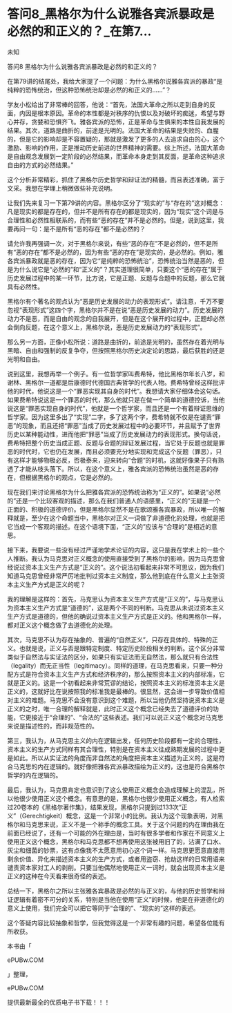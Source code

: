 # 答问8_黑格尔为什么说雅各宾派暴政是必然的和正义的？_在第7...

未知

答问8 黑格尔为什么说雅各宾派暴政是必然的和正义的？

在第79讲的结尾处，我给大家提了一个问题：为什么黑格尔说雅各宾派的暴政“是纯粹的恐怖统治，但这种恐怖统治却是必然的和正义的……”？

学友小松给出了非常棒的回答，他说：“首先，法国大革命之所以走到自身的反面，内因是根本原因。革命的本性都是对秩序的仇恨以及对破坏的痴迷，希望与野心并存，贪婪和恐惧齐飞。雅各宾派的恐怖，正是革命与生俱来的本性自我发展的结果。其次，道路是曲折的，前途是光明的。法国大革命的结果是失败的、血腥的，但是它的影响却是不容置疑的，那就是激发了更多的人去追求自由的心，这个激励、影响的作用，正是推动历史前进的世界精神的需要。综上所述，法国大革命是自由观念发展到一定阶段的必然结果，而革命本身走到其反面，是革命这种追求自由的方式的必然结果。”

这个分析非常精彩，抓住了黑格尔历史哲学和辩证法的精髓，而且表述准确，富于文采。我想在学理上稍微做些补充说明。

让我们先来复习一下第79讲的内容。黑格尔区分了“现实的”与“存在的”这对概念：凡是现实的都是存在的，但并不是所有存在的都是现实的，因为“现实”这个词是与合理性和必然性相联系的，而有些“恶的存在”并不是必然的。但是，说到这里，我要再问一句：是不是所有“恶的存在”都不是必然的？

请允许我再强调一次，对于黑格尔来说，有些“恶的存在”不是必然的，但不是所有“恶的存在”都不是必然的，因为有些“恶的存在”是现实的，是必然的。例如，雅各宾派暴政就是恶的存在，因为它“是纯粹的恐怖统治”，恐怖统治当然是恶的，但是为什么说它是“必然的”和“正义的”？其实道理很简单，只要这个“恶的存在”属于历史发展过程中的某一环节，比方说，它是正题、反题与合题中的反题，那么它就具有必然性。

黑格尔有个著名的观点认为“恶是历史发展的动力的表现形式”。请注意，千万不要忽视“表现形式”这四个字，黑格尔并不是在说“恶是历史发展的动力”。历史发展的动力不是恶，而是自由的观念的自我展开，但是在这个展开的过程中，正题却必然会倒向反题，在这个意义上，黑格尔说，恶是历史发展动力的“表现形式”。

那么另一方面，正像小松所说：道路是曲折的，前途是光明的，虽然存在着光明与黑暗、自由和强制的反复争夺，但按照黑格尔历史决定论的思路，最后获胜的还是光明和自由。

说到这里，我想再举一个例子。有一位哲学家叫费希特，他比黑格尔年长八岁，和谢林、黑格尔一道都是后康德时代德国古典哲学的代表人物。费希特曾经这样批评他的时代，他说这是一个“罪恶实现其自身的时代”。我想请大家仔细体会这句话。如果费希特说这是一个罪恶的时代，那么他就只是在做一个简单的道德控诉，当他说这是“罪恶实现自身的时代”，他就是一个哲学家，而且还是一个有着辩证思维的哲学家。因为这里多出了“实现”二字，多了这两个字，费希特就不仅是在谴责“罪恶”的现象，而且还把“罪恶”当成了历史发展过程中的必要环节，并且赋予了世界历史以某种能动性，进而他把“罪恶”当成了历史发展动力的表现形式。换句话说，费希特把整个历史当成正题、反题与合题的辩证发展过程，当它处于反题也就是罪恶的时代时，它也仍在发展，而且必须要充分地实现和完成这个反题（罪恶），只有这样才能够物极必反，否极泰来，迎来转向“合题”的时机，这就好像果子只有熟透了才能从枝头落下。所以，在这个意义上，雅各宾派的恐怖统治虽然是恶的存在，但根据黑格尔的观点，它是必然的。

现在我们来讨论黑格尔为什么把雅各宾派的恐怖统治称为“正义的”。如果说“必然的”还是一个比较客观的描述，那么在我们普通人的语感里，“正义的”无疑是一个正面的、积极的道德评价。但是黑格尔显然不是在歌颂雅各宾暴政，所以唯一的解释就是，至少在这个命题当中，黑格尔对正义一词做了非道德化的处理，也就是把它当成一个客观的描述。在这个语境下面，“正义的”应该与“合理的”是相近的意思。

接下来，我要说一些没有经过严谨地学术论证的内容，这只是我在学术上的一些个人推断。我认为马克思对正义概念的使用直接受到了黑格尔的影响，因为马克思曾经说过资本主义生产方式是“正义的”。这个说法初看起来非常不可思议，因为我们知道马克思曾经非常严厉地批判过资本主义制度，那么他到底在什么意义上主张资本主义生产方式是正义的呢？

我的理解是这样的：首先，马克思认为资本主义生产方式是“正义的”，与马克思认为资本主义生产方式是“道德的”，这是两个不同的判断。马克思从未说过资本主义生产方式是道德的，但他的确说过资本主义生产方式是正义的。他和黑格尔一样，都对正义这个概念做了去道德化的处理。

其次，马克思不认为存在抽象的、普遍的“自然正义”，只存在具体的、特殊的正义。也就是说，正义与否是跟特定制度、特定历史阶段相关的判断。这个区分非常类似于自然法与实证法的区分，如果只有实证法而无自然法，那么就只有合法性（legality）而无正当性（legitimacy）。同样的道理，在马克思看来，只要一种分配方式是符合资本主义生产方式和经济秩序的，那么按照资本主义的内部标准，它就是正义的。这是一个初看起来非常荒谬的结论，按照资本主义的标准资本主义是正义的，这就好比在说按照我的标准我是最棒的。很显然，这会进一步导致价值相对主义的难题。马克思不会没有意识到这个难题，所以当他仍然坚持说资本主义是正义的之时，唯一合理的解释就是，此时正义这个概念已经失去了道德评价的功能，它更接近于“合理的”、“合法的”这些表述。我们可以说正义这个概念对马克思来说是描述性的，而非规范性的。

第三，我认为，从马克思主义的内在逻辑出发，任何历史阶段都有一定的合理性，资本主义的生产方式同样有其合理性，特别是在资本主义往成熟期发展的过程中更是如此。所以从实证法的角度而非自然法的角度把资本主义描述为正义的，这是符合马克思的内在逻辑的。就好像把雅各宾派暴政描绘为正义的，这也是符合黑格尔哲学的内在逻辑的。

最后，我认为，马克思肯定也意识到了这么使用正义概念会造成理解上的混乱，所以他很少使用正义这个概念。有意思的是，黑格尔也很少使用正义概念，有人检索过20卷本的《黑格尔著作集》，结果发现，黑格尔只提到过133次“正义”（Gerechtigkeit）概念，这是一个非常小的比例。我认为这个现象表明，对黑格尔和马克思来说，正义不是一个称手的概念工具。关于这个问题的内在理由我在前面已经说了，还有一个可能的外在理由是，当时有很多学者和作家在不同意义上使用正义这个概念，黑格尔和马克思都不想再使用这张被用旧了的，沾满了口水、灰尘和细菌的钞票，这有点像我不太愿意用初心这个词一样。马克思更愿意直接用剩余价值、异化来描述资本主义的生产方式，或者用盗窃、抢劫这样的日常用语来谴责资本家对工人的剥削。只要当他偶然地使用正义一词时，就会出现资本主义是正义的这种在今天看来很奇怪的表述。

总结一下，黑格尔之所以主张雅各宾暴政是必然的与正义的，与他的历史哲学和辩证逻辑有着密不可分的关系，特别是当他在使用“正义”的时候，他是在非道德化的意义上使用，我们完全可以把它等同于“合理的”、“现实的”这样的表述。

这个答疑内容比较抽象和哲学，但我觉得这是一个非常有趣的问题，希望各位能有所收获。

本书由「

ePUBw.COM

」整理，

ePUBw.COM

提供最新最全的优质电子书下载！！！